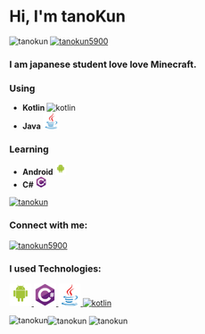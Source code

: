 # Hi, I'm tanoKun
<p> <img src="https://komarev.com/ghpvc/?username=tanokun&label=Profile%20views&color=0e75b6&style=flat" alt="tanokun" /> <a href="https://twitter.com/tanokun5900" target="blank"><img src="https://img.shields.io/twitter/follow/tanokun5900?logo=twitter&style=for-the-badge" alt="tanokun5900" /></a> </p>


### I am japanese student love love Minecraft.

### Using
- **Kotlin** <img src="https://www.vectorlogo.zone/logos/kotlinlang/kotlinlang-icon.svg" alt="kotlin" width="20" height="20"/>
- **Java** <img src="https://raw.githubusercontent.com/devicons/devicon/master/icons/java/java-original.svg" alt="java" width="30" height="30"/>

### Learning
- **Android** <img src="https://raw.githubusercontent.com/devicons/devicon/master/icons/android/android-original-wordmark.svg" alt="android" width="20" height="20"/>
- **C#** <img src="https://raw.githubusercontent.com/devicons/devicon/master/icons/csharp/csharp-original.svg" alt="csharp" width="20" height="20"/>

<a href="https://github.com/ryo-ma/github-profile-trophy"><img src="https://github-profile-trophy.vercel.app/?username=tanokun" alt="tanokun" /></a> </p>

<h3 align="left">Connect with me:</h3>
<p align="left">
<a href="https://twitter.com/tanokun5900" target="blank"><img align="center" src="https://raw.githubusercontent.com/rahuldkjain/github-profile-readme-generator/master/src/images/icons/Social/twitter.svg" alt="tanokun5900" height="30" width="40" /></a>
</p>

<h3 align="left">I used Technologies:</h3>
<a href="https://developer.android.com" target="_blank" rel="noreferrer"> <img src="https://raw.githubusercontent.com/devicons/devicon/master/icons/android/android-original-wordmark.svg" alt="android" width="40" height="40"/> </a> <a href="https://www.w3schools.com/cs/" target="_blank" rel="noreferrer"> <img src="https://raw.githubusercontent.com/devicons/devicon/master/icons/csharp/csharp-original.svg" alt="csharp" width="40" height="40"/> </a> <a href="https://www.java.com" target="_blank" rel="noreferrer"> <img src="https://raw.githubusercontent.com/devicons/devicon/master/icons/java/java-original.svg" alt="java" width="40" height="40"/> </a> <a href="https://kotlinlang.org" target="_blank" rel="noreferrer"> <img src="https://www.vectorlogo.zone/logos/kotlinlang/kotlinlang-icon.svg" alt="kotlin" width="40" height="40"/> </a> </p>

<img align="left" src="https://github-readme-stats.vercel.app/api/top-langs?username=tanokun&show_icons=true&locale=en&layout=compact" alt="tanokun"/>
<img align="center" src="https://github-readme-stats.vercel.app/api?username=tanokun&show_icons=true&locale=en" alt="tanokun" /> 
<img align="center" src="https://github-readme-streak-stats.herokuapp.com/?user=tanokun&" alt="tanokun" />